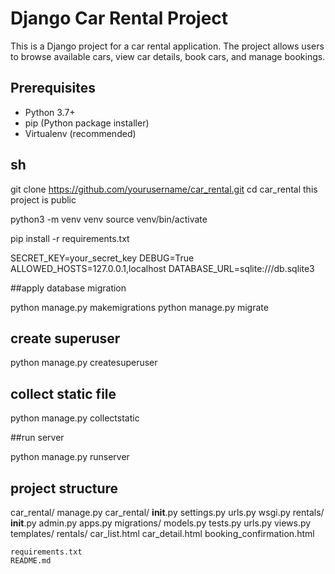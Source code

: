 # Django Car Rental Project

This is a Django project for a car rental application. The project allows users to browse available cars, view car details, book cars, and manage bookings.

## Prerequisites

- Python 3.7+
- pip (Python package installer)
- Virtualenv (recommended)



## sh
git clone https://github.com/yourusername/car_rental.git
cd car_rental
this project is public

python3 -m venv venv
source venv/bin/activate

pip install -r requirements.txt



SECRET_KEY=your_secret_key
DEBUG=True
ALLOWED_HOSTS=127.0.0.1,localhost
DATABASE_URL=sqlite:///db.sqlite3


##apply database migration

python manage.py makemigrations
python manage.py migrate


## create superuser

python manage.py createsuperuser


## collect static file

python manage.py collectstatic

##run server 

python manage.py runserver


## project structure 

car_rental/
    manage.py
    car_rental/
        __init__.py
        settings.py
        urls.py
        wsgi.py
    rentals/
        __init__.py
        admin.py
        apps.py
        migrations/
        models.py
        tests.py
        urls.py
        views.py
        templates/
            rentals/
                car_list.html
                car_detail.html
                booking_confirmation.html
        
    requirements.txt
    README.md
